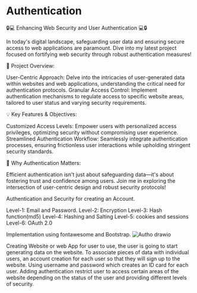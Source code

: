 # Authentication
🔒💻 Enhancing Web Security and User Authentication 💻🔒

In today's digital landscape, safeguarding user data and ensuring secure access to web applications are paramount. Dive into my latest project focused on fortifying web security through robust authentication measures!

🌟 Project Overview:

User-Centric Approach: Delve into the intricacies of user-generated data within websites and web applications, understanding the critical need for authentication protocols.
Granular Access Control: Implement authentication mechanisms to regulate access to specific website areas, tailored to user status and varying security requirements.

💡 Key Features & Objectives:

Customized Access Levels: Empower users with personalized access privileges, optimizing security without compromising user experience.
Streamlined Authentication Workflow: Seamlessly integrate authentication processes, ensuring frictionless user interactions while upholding stringent security standards.

🚀 Why Authentication Matters:

Efficient authentication isn't just about safeguarding data—it's about fostering trust and confidence among users. Join me in exploring the intersection of user-centric design and robust security protocols!

Authentication and Security for creating an Account.

Level-1: Email and Password.
Level-2: Encryption
Level-3: Hash function(md5)
Level-4: Hashing and Salting
Level-5: cookies and sessions
Level-6: OAuth 2.0

Implementation using fontawesome and Bootstrap.
![Autho drawio](https://user-images.githubusercontent.com/39625554/159136296-4c325c84-e5d8-4c68-8c3a-da88c7902512.png)

Creating Website or web App for user to use, the user is going to start generating data on the website. To associate pieces of data with individual users, an account creation for each user so that they will sign up to the website. Using username and password which creates an ID card for each user.  Adding authentication restrict user to access certain areas of the website depending on the status of the user and providing different levels of security.

